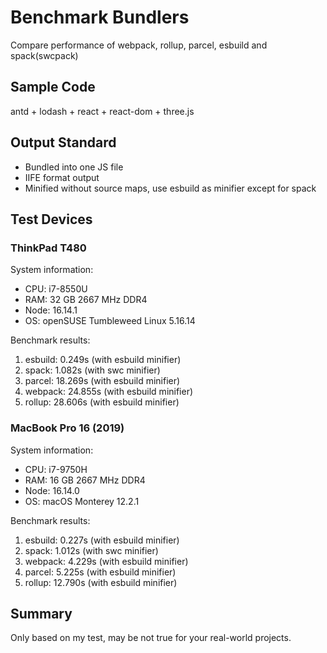 # Benchmark Bundlers

Compare performance of webpack, rollup, parcel, esbuild and spack(swcpack)

## Sample Code

antd + lodash + react + react-dom + three.js

## Output Standard

- Bundled into one JS file
- IIFE format output
- Minified without source maps, use esbuild as minifier except for spack

## Test Devices

### ThinkPad T480

System information:

- CPU: i7-8550U
- RAM: 32 GB 2667 MHz DDR4
- Node: 16.14.1
- OS: openSUSE Tumbleweed Linux 5.16.14

Benchmark results:

1. esbuild: 0.249s (with esbuild minifier)
2. spack: 1.082s (with swc minifier)
3. parcel: 18.269s (with esbuild minifier)
4. webpack: 24.855s (with esbuild minifier)
5. rollup: 28.606s (with esbuild minifier)

### MacBook Pro 16 (2019)

System information:

- CPU: i7-9750H
- RAM: 16 GB 2667 MHz DDR4
- Node: 16.14.0
- OS: macOS Monterey 12.2.1

Benchmark results:

1. esbuild: 0.227s (with esbuild minifier)
2. spack: 1.012s (with swc minifier)
3. webpack: 4.229s (with esbuild minifier)
4. parcel: 5.225s (with esbuild minifier)
5. rollup: 12.790s (with esbuild minifier)

## Summary

Only based on my test, may be not true for your real-world projects.

